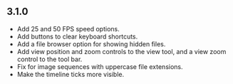 ## 3.1.0
* Add 25 and 50 FPS speed options.
* Add buttons to clear keyboard shortcuts.
* Add a file browser option for showing hidden files.
* Add view position and zoom controls to the view tool, and a view zoom control to the tool bar.
* Fix for image sequences with uppercase file extensions.
* Make the timeline ticks more visible.
